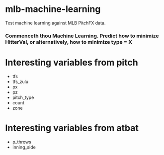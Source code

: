 # mlb-machine-learning
Test machine learning against MLB PitchFX data.

###  Commenceth thou Machine Learning.   Predict how to **minimize HitterVal**, or alternatively, how to **minimize type = X**

#  Interesting variables from pitch
* tfs
* tfs_zulu
* px
* pz
* pitch_type
* count
* zone

# Interesting variables from atbat
* p_throws
* inning_side
